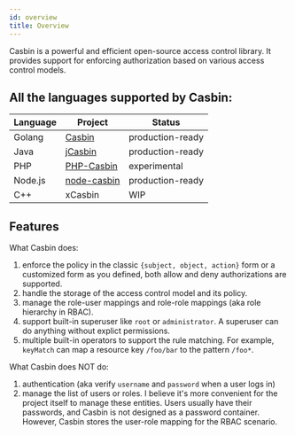 ```yaml
---
id: overview
title: Overview
---
```


Casbin is a powerful and efficient open-source access control library. It provides support for enforcing authorization based on various access control models.

## All the languages supported by Casbin:

Language | Project | Status
----|------|----
Golang | [Casbin](https://github.com/casbin/casbin) | production-ready
Java | [jCasbin](https://github.com/casbin/jcasbin) | production-ready
PHP | [PHP-Casbin](https://github.com/sstutz/php-casbin) | experimental
Node.js | [node-casbin](https://github.com/casbin/node-casbin) | production-ready
C++ | xCasbin | WIP

## Features

What Casbin does:

1. enforce the policy in the classic ``{subject, object, action}`` form or a customized form as you defined, both allow and deny authorizations are supported.
2. handle the storage of the access control model and its policy.
3. manage the role-user mappings and role-role mappings (aka role hierarchy in RBAC).
4. support built-in superuser like ``root`` or ``administrator``. A superuser can do anything without explict permissions.
5. multiple built-in operators to support the rule matching. For example, ``keyMatch`` can map a resource key ``/foo/bar`` to the pattern ``/foo*``.

What Casbin does NOT do:

1. authentication (aka verify ``username`` and ``password`` when a user logs in)
2. manage the list of users or roles. I believe it's more convenient for the project itself to manage these entities. Users usually have their passwords, and Casbin is not designed as a password container. However, Casbin stores the user-role mapping for the RBAC scenario.
